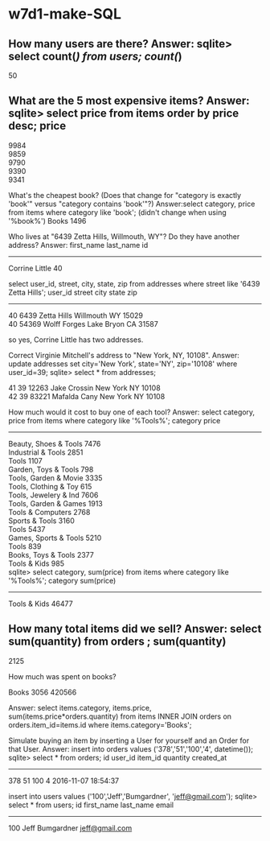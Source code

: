 # w7d1-make-SQL

How many users are there?
Answer: sqlite> select count(*) from users;
count(*)  
----------
50 

What are the 5 most expensive items?
Answer: sqlite> select price from items order by price desc;
price     
----------
9984      
9859      
9790      
9390      
9341


What's the cheapest book? (Does that change for "category is exactly 'book'" versus "category contains 'book'"?)
Answer:select category, price from items where category like 'book'; (didn't change when using '%book%')
Books       1496 


Who lives at "6439 Zetta Hills, Willmouth, WY"? Do they have another address?
Answer: first_name  last_name   id        
----------  ----------  ----------
Corrine     Little      40        

select user_id, street, city, state, zip from addresses where street like '6439 Zetta Hills';
user_id     street            city        state       zip       
----------  ----------------  ----------  ----------  ----------
40          6439 Zetta Hills    Willmouth   WY          15029     
40          54369 Wolff Forges  Lake Bryon  CA          31587   

so yes, Corrine Little has two addresses.



Correct Virginie Mitchell's address to "New York, NY, 10108".
Answer: update addresses set city='New York', state='NY', zip='10108' where user_id=39;
sqlite> select * from addresses;

41          39          12263 Jake Crossin  New York    NY          10108     
42          39          83221 Mafalda Cany  New York    NY          10108 


How much would it cost to buy one of each tool?
Answer: select category, price from items where category like '%Tools%';
category               price     
---------------------  ----------
Beauty, Shoes & Tools  7476      
Industrial & Tools     2851      
Tools                  1107      
Garden, Toys & Tools   798       
Tools, Garden & Movie  3335      
Tools, Clothing & Toy  615       
Tools, Jewelery & Ind  7606      
Tools, Garden & Games  1913      
Tools & Computers      2768      
Sports & Tools         3160      
Tools                  5437      
Games, Sports & Tools  5210      
Tools                  839       
Books, Toys & Tools    2377      
Tools & Kids           985       
sqlite> select category, sum(price) from items where category like '%Tools%';
category      sum(price)
------------  ----------
Tools & Kids  46477  


How many total items did we sell?
Answer: select sum(quantity) from orders ;
sum(quantity)
-------------
2125          


How much was spent on books?

 Books    3056    420566
 
Answer: select items.category, items.price, sum(items.price*orders.quantity) from items INNER JOIN orders on orders.item_id=items.id where items.category='Books';


Simulate buying an item by inserting a User for yourself and an Order for that User.
Answer: insert into orders values ('378','51','100','4', datetime());
sqlite> select * from orders;
id          user_id     item_id     quantity    created_at                
----------  ----------  ----------  ----------  --------------------------
378         51          100         4           2016-11-07 18:54:37

insert into users values ('100','Jeff','Bumgardner', 'jeff@gmail.com');
sqlite> select * from users;
id          first_name  last_name   email                     
----------  ----------  ----------  --------------------------
100         Jeff        Bumgardner  jeff@gmail.com 
